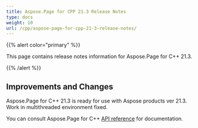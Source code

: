 ```yaml
---
title: Aspose.Page for CPP 21.3 Release Notes
type: docs
weight: 10
url: /cpp/aspose-page-for-cpp-21-3-release-notes/
---
```


{{% alert color="primary" %}}

This page contains release notes information for Aspose.Page for C++ 21.3.

{{% /alert %}}
## **Improvements and Changes**
Aspose.Page for C++ 21.3 is ready for use with Aspose products ver 21.3. Work in multithreaded environment fixed.


You can consult Aspose.Page for C++ [API reference](https://reference.aspose.com/page/cpp/) for documentation.
